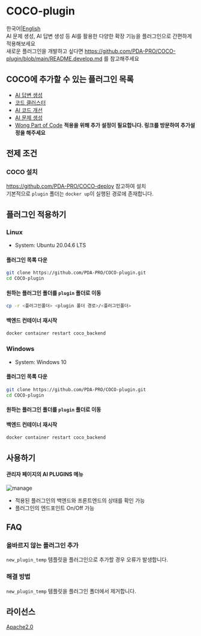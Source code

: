 # COCO-plugin

한국어|[English](https://github.com/PDA-PRO/COCO-plugin/blob/main/README.eng.md)  
AI 문제 생성, AI 답변 생성 등 AI를 활용한 다양한 확장 기능을 플러그인으로 간편하게 적용해보세요  
새로운 플러그인을 개발하고 싶다면 https://github.com/PDA-PRO/COCO-plugin/blob/main/README.develop.md 를 참고해주세요

## COCO에 추가할 수 있는 플러그인 목록

- [AI 답변 생성](https://github.com/PDA-PRO/COCO-plugin/tree/main/answer_generation)
- [코드 클러스터](https://github.com/PDA-PRO/COCO-plugin/tree/main/code_cluster)
- [AI 코드 개선](https://github.com/PDA-PRO/COCO-plugin/tree/main/code_improvement)
- [AI 문제 생성](https://github.com/PDA-PRO/COCO-plugin/tree/main/problem_generation)
- [Wong Part of Code](https://github.com/PDA-PRO/COCO-plugin/tree/main/wpc) **적용을 위해 추가 설정이 필요합니다. 링크를 방문하여 추가설정을 해주세요**

## 전제 조건

### COCO 설치

https://github.com/PDA-PRO/COCO-deploy
참고하여 설치  
기본적으로 `plugin` 폴더는 `docker up`이 실행된 경로에 존재합니다.

## 플러그인 적용하기

### Linux

- System: Ubuntu 20.04.6 LTS

#### 플러그인 목록 다운

```bash
git clone https://github.com/PDA-PRO/COCO-plugin.git
cd COCO-plugin
```

#### 원하는 플러그인 폴더를 `plugin` 폴더로 이동

```bash
cp -r <플러그인폴더> <plugin 폴더 경로>/<플러그인폴더>
```

#### 백엔드 컨테이너 재시작

```bash
docker container restart coco_backend
```

### Windows

- System: Windows 10

#### 플러그인 목록 다운

```bash
git clone https://github.com/PDA-PRO/COCO-plugin.git
cd COCO-plugin
```

#### 원하는 플러그인 폴더를 `plugin` 폴더로 이동

#### 백엔드 컨테이너 재시작

```bash
docker container restart coco_backend
```

## 사용하기

#### 관리자 페이지의 AI PLUGINS 메뉴

![manage](https://github.com/PDA-PRO/COCO-plugin/assets/80380576/cc8fcf7a-d4c8-4152-a206-107817fcf003)

- 적용된 플러그인의 백엔드와 프론트엔드의 상태를 확인 가능
- 플러그인의 엔드포인트 On/Off 가능

## FAQ

### 올바르지 않는 플러그인 추가

`new_plugin_temp` 템플릿을 플러그인으로 추가할 경우 오류가 발생합니다.

### 해결 방법

`new_plugin_temp` 템플릿을 플러그인 폴더에서 제거합니다.

## 라이선스

[Apache2.0](https://www.apache.org/licenses/LICENSE-2.0)
